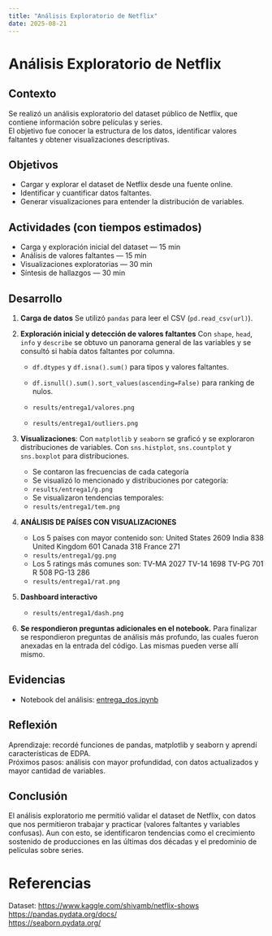 ```yaml
---
title: "Análisis Exploratorio de Netflix"
date: 2025-08-21
---
```


# Análisis Exploratorio de Netflix

## Contexto
Se realizó un análisis exploratorio del dataset público de Netflix, que contiene información sobre películas y series.  
El objetivo fue conocer la estructura de los datos, identificar valores faltantes y obtener visualizaciones descriptivas.

## Objetivos
- Cargar y explorar el dataset de Netflix desde una fuente online.
- Identificar y cuantificar datos faltantes.
- Generar visualizaciones para entender la distribución de variables.

## Actividades (con tiempos estimados)
- Carga y exploración inicial del dataset — 15 min  
- Análisis de valores faltantes — 15 min  
- Visualizaciones exploratorias — 30 min  
- Síntesis de hallazgos — 30 min  

## Desarrollo
1. **Carga de datos**
   Se utilizó `pandas` para leer el CSV  (`pd.read_csv(url)`).

2. **Exploración inicial y detección de valores faltantes**
   Con `shape`, `head`, `info` y `describe` se obtuvo un panorama general de las variables y se consultó si había datos faltantes por columna. 
   - `df.dtypes` y `df.isna().sum()` para tipos y valores faltantes.  
   - `df.isnull().sum().sort_values(ascending=False)` para ranking de nulos.  
   
   - `results/entrega1/valores.png`   
   - `results/entrega1/outliers.png` 

3. **Visualizaciones**: 
   Con `matplotlib` y `seaborn` se graficó y se exploraron distribuciones de variables. Con `sns.histplot`, `sns.countplot` y `sns.boxplot` para distribuciones.  

   * Se contaron las frecuencias de cada categoría
   * Se visualizó lo mencionado y distribuciones por categoría:
   - `results/entrega1/g.png` 
   * Se visualizaron tendencias temporales:
   - `results/entrega1/tem.png` 
   
5. **ANÁLISIS DE PAÍSES CON VISUALIZACIONES**
   * Los 5 países con mayor contenido son:
   United States     2609
   India              838
   United Kingdom     601
   Canada             318
   France             271
   - `results/entrega1/gg.png`
   * Los 5 ratings más comunes son:
   TV-MA    2027
   TV-14    1698
   TV-PG     701
   R         508
   PG-13     286
   - `results/entrega1/rat.png`
    
6. **Dashboard interactivo**
   - `results/entrega1/dash.png`

7. **Se respondieron preguntas adicionales en el notebook.** 
   Para finalizar se respondieron preguntas de análisis más profundo, las cuales fueron anexadas en la entrada del código. Las mismas pueden verse allí mismo.

## Evidencias
- Notebook del análisis: [entrega_dos.ipynb](dos.ipynb)  

## Reflexión
Aprendizaje: recordé funciones de pandas, matplotlib y seaborn y aprendí características de EDPA.  
Próximos pasos: análisis con mayor profundidad, con datos actualizados y mayor cantidad de variables.  

## Conclusión
El análisis exploratorio me permitió validar el dataset de Netflix, con datos que nos permitieron trabajar y practicar (valores faltantes y variables confusas). Aun con esto, se identificaron tendencias como el crecimiento sostenido de producciones en las últimas dos décadas y el predominio de películas sobre series.  

# Referencias 
Dataset: https://www.kaggle.com/shivamb/netflix-shows  
https://pandas.pydata.org/docs/  
https://seaborn.pydata.org/  
